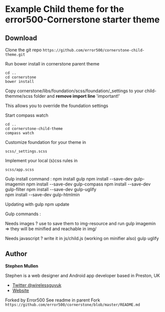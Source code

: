 # Example Child theme for the error500-Cornerstone starter theme

## Download

Clone the git repo `https://github.com/error500/cornerstone-child-theme.git` 

Run bower install in cornerstone parent theme

	cd ..
	cd cornerstone
	bower install

Copy cornerstone/libs/foundation/scss/foundation/_settings to your child-themme/scss folder and **remove import line** 'important!'

This allows you to override the foundation settings


Start compass watch

	cd ..
	cd cornerstone-child-theme
	compass watch

Customize foundation for your theme in

	scss/_settings.scss
	
Implement your local (s)css rules in 

	scss/app.scss  


Gulp install command : 
	npm install gulp
	npm install --save-dev gulp-imagemin
	npm install --save-dev gulp-compass
	npm install --save-dev gulp-filter
	npm install --save-dev gulp-uglify		
	npm install --save-dev gulp-htmlmin			

Updating with gulp
	npm update



Gulp commands :

Needs images ? use to save them to img-resource and run
	gulp imagemin 
	=> they will be minified and reachable in img/

Needs javascript ? write it in 
	js/child.js
	(working on minifier also)
	gulp uglify





	
	
## Author

**Stephen Mullen**

Stephen is a web designer and Android app developer based in Preston, UK
+ [Twitter @wirelessguyuk](http://twitter.com/wirelessguyuk)
+ [Website](http://thewirelessguy.co.uk)

Forked by Error500
See readme in parent Fork `https://github.com/error500/cornerstone/blob/master/README.md`